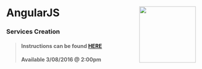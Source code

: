 # AngularJS <img align="right" src="https://github.com/Learning-Fuze/prototypes_C7/blob/assets/assets/images/logos/LF_LOGO.png?raw=true" width="150">
### Services Creation

>#### Instructions can be found <a href="http://learning-fuze.github.io/prototypes_C7/#/AngularJS-Services-Creation" target="_blank">HERE</a>
>#### Available 3/08/2016 @ 2:00pm